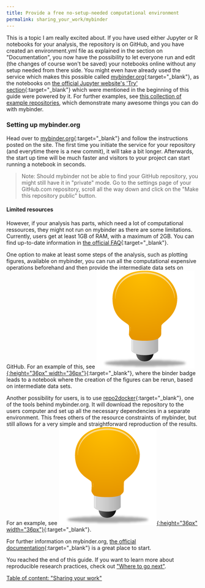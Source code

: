 ```yaml
---
title: Provide a free no-setup-needed computational environment
permalink: sharing_your_work/mybinder
---
```

This is a topic I am really excited about. If you have used either Jupyter or R notebooks for your analysis, the repository is on GitHub, and you have created an environment.yml file as explained in the section on "Documentation", you now have the possibility to let everyone run and edit (the changes of course won't be saved) your notebooks online without any setup needed from there side. You might even have already used the service which makes this possible called [mybinder.org](https://mybinder.org/){:target="_blank"}, as the notebooks on [the official Jupyter website's 'Try' section](http://jupyter.org/try){:target="_blank"} which were mentioned in the beginning of this guide were powered by it. For further examples, see [this collection of example repositories](https://github.com/binder-examples/), which demonstrate many awesome things you can do with mybinder.

### Setting up mybinder.org
Head over to [mybinder.org](https://mybinder.org/){:target="_blank"} and follow the instructions posted on the site. The first time you initiate the service for your repository (and everytime there is a new commit), it will take a bit longer. Afterwards, the start up time will be much faster and visitors to your project can start running a notebook in seconds.

> Note: Should mybinder not be able to find your GitHub repository, you might still have it in "private" mode. Go to the settings page of your GitHub.com repository, scroll all the way down and click on the "Make this repository public" button.

#### Limited resources
However, if your analysis has parts, which need a lot of computational ressources, they might not run on mybinder as there are some limitations. Currently, users get at least 1GB of RAM, with a maximum of 2GB. You can find up-to-date information in [the official FAQ](https://mybinder.readthedocs.io/en/latest/faq.html#user-memory){:target="_blank"}.

One option to make at least some steps of the analysis, such as plotting figures, available on mybinder, you can run all the computational expensive operations beforehand and then provide the intermediate data sets on GitHub. For an example of this, see [![example](../figures/example_icon.png){:height="36px" width="36px"}](https://github.com/binste/chicago_safepassage_evaluation#figures-for-website-and-comparison-to-mcmillen-et-al-2017){:target="_blank"}, where the binder badge leads to a notebook where the creation of the figures can be rerun, based on intermediate data sets.

Another possibility for users, is to use [repo2docker](https://github.com/jupyter/repo2docker){:target="_blank"}, one of the tools behind mybinder.org. It will download the repository to the users computer and set up all the necessary dependencies in a separate environment. This frees others of the resource constraints of mybinder, but still allows for a very simple and straightforward reproduction of the results. For an example, see [![example](../figures/example_icon.png){:height="36px" width="36px"}](https://github.com/binste/chicago_safepassage_evaluation#run-analysis-on-your-own-machine){:target="_blank"}.

For further information on mybinder.org, [the official documentation](https://mybinder.readthedocs.io/en/latest/#binder-documentation){:target="_blank"} is a great place to start.

You reached the end of this guide. If you want to learn more about reproducible research practices, check out ["Where to go next"](../where_to_go_next).

[Table of content: "Sharing your work"](.)